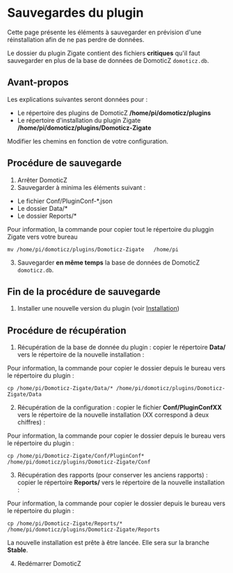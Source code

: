 # Sauvegardes du plugin

Cette page présente les éléments à sauvegarder en prévision d'une réinstallation afin de ne pas perdre de données.


Le dossier du plugin Zigate contient des fichiers __critiques__ qu'il faut sauvegarder en plus de la base de données de DomoticZ `domoticz.db`.

## Avant-propos

Les explications suivantes seront données pour :

* Le répertoire des plugins de DomoticZ __/home/pi/domoticz/plugins__ 
* Le répertoire d'installation du plugin Zigate __/home/pi/domoticz/plugins/Domoticz-Zigate__

Modifier les chemins en fonction de votre configuration.


## Procédure de sauvegarde

1. Arrêter DomoticZ
2. Sauvegarder à minima les éléments suivant :


* Le fichier  Conf/PluginConf-*.json 
* Le dossier  Data/*
* Le dossier  Reports/*

Pour information, la commande pour copier tout le répertoire du pluggin Zigate vers votre bureau 
```
mv /home/pi/domoticz/plugins/Domoticz-Zigate   /home/pi
```

3. Sauvegarder __en même temps__ la base de données de DomoticZ `domoticz.db`. 


## Fin de la procédure de sauvegarde

1. Installer une nouvelle version du plugin (voir [Installation](Installation.md))

## Procédure de récupération

1. Récupération de la base de donnée du plugin : copier le répertoire __Data/__ vers le répertoire de la nouvelle installation :

Pour information, la commande pour copier le dossier depuis le bureau vers le répertoire du plugin : 
```
cp /home/pi/Domoticz-Zigate/Data/* /home/pi/domoticz/plugins/Domoticz-Zigate/Data
```
   

2. Récupération de la configuration : copier le fichier __Conf/PluginConfXX__ vers le répertoire de la nouvelle installation (XX correspond à deux chiffres) :

  Pour information, la commande pour copier le dossier depuis le bureau vers le répertoire du plugin : 
 ```
 cp /home/pi/Domoticz-Zigate/Conf/PluginConf* /home/pi/domoticz/plugins/Domoticz-Zigate/Conf
 ```
   

3. Récupération des rapports (pour conserver les anciens rapports) : copier le répertoire __Reports/__ vers le répertoire de la nouvelle installation :


Pour information, la commande pour copier le dossier depuis le bureau vers le répertoire du plugin : 
```
cp /home/pi/Domoticz-Zigate/Reports/* /home/pi/domoticz/plugins/Domoticz-Zigate/Reports
```
  
 La nouvelle installation est prête à être lancée. Elle sera sur la branche __Stable__.


4. Redémarrer DomoticZ

